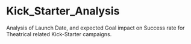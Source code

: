 # Kick_Starter_Analysis
Analysis of Launch Date, and expected Goal impact on Success rate for Theatrical related Kick-Starter campaigns. 
